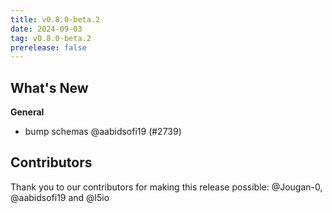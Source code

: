 ```yaml
---
title: v0.8.0-beta.2
date: 2024-09-03
tag: v0.8.0-beta.2
prerelease: false
---
```


## What's New
**General**
- bump schemas @aabidsofi19 (#2739)

## Contributors

Thank you to our contributors for making this release possible:
@Jougan-0, @aabidsofi19 and @l5io

